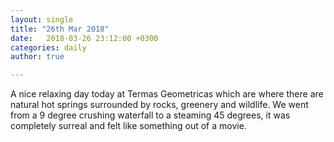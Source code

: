 ```yaml
---
layout: single
title: "26th Mar 2018"
date:   2018-03-26 23:12:00 +0300
categories: daily
author: true

---
```


A nice relaxing day today at Termas Geometricas which are where there are natural hot springs surrounded by rocks, greenery and wildlife. We went from a 9 degree crushing waterfall to a steaming 45 degrees, it was completely surreal and felt like something out of a movie.
